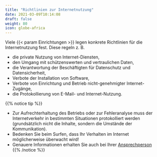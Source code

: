 ```yaml
---
title: "Richtlinien zur Internetnutzung"
date: 2021-03-09T10:14:08
draft: false
weight: 80
icon: globe-africa
---
```

Viele {{< param Einrichtungen >}} legen konkrete Richtlinien für die Internetnutzung fest. Diese regeln z. B.

- die private Nutzung von Internet-Diensten,
- den Umgang mit schützenswerten und vertraulichen Daten,
- die Verantwortung der Beschäftigten für Datenschutz und Datensicherheit,
- Verbote der Installation von Software,
- Verbote von Einrichtung und Betrieb nicht-genehmigter Internet-Zugänge,
- die Protokollierung von E-Mail- und Internet-Nutzung.

{{% notice tip %}}

- Zur Aufrechterhaltung des Betriebs oder zur Fehleranalyse muss der Internetverkehr in bestimmten Situationen protokolliert werden (grundsätzlich nicht die Inhalte, sondern die Umstände der Kommunikation).
- Bedenken Sie beim Surfen, dass Ihr Verhalten im Internet möglicherweise überwacht wird!
- Genauere Informationen erhalten Sie auch bei Ihrer [Ansprechperson](/ansprechpersonen/)
{{% /notice %}}

